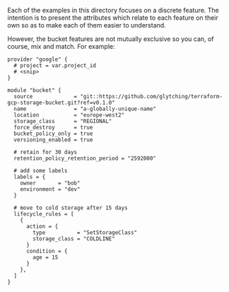 Each of the examples in this directory focuses on a discrete feature. The intention is to present the attributes which relate to each feature on their own so as to make each of them easier to understand.

However, the bucket features are not mutually exclusive so you can, of course, mix and match. For example:

```hcl-terraform
provider "google" {
  # project = var.project_id
  # <snip>
}

module "bucket" {
  source             = "git::https://github.com/glytching/terraform-gcp-storage-bucket.git?ref=v0.1.0"
  name               = "a-globally-unique-name"
  location           = "europe-west2"
  storage_class      = "REGIONAL"
  force_destroy      = true
  bucket_policy_only = true
  versioning_enabled = true

  # retain for 30 days
  retention_policy_retention_period = "2592000"
 
  # add some labels
  labels = {
    owner       = "bob"
    environment = "dev"
  }

  # move to cold storage after 15 days
  lifecycle_rules = [
    {
      action = {
        type          = "SetStorageClass"
        storage_class = "COLDLINE"
      }
      condition = {
        age = 15
      }
    },
  ]
}
```